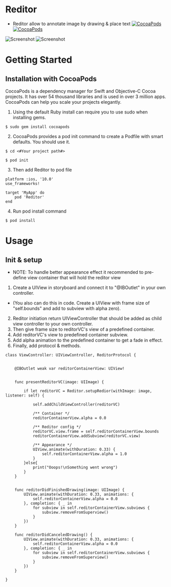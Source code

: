 # Reditor 
- Reditor allow to annotate image by drawing & place text
[![CocoaPods](https://img.shields.io/cocoapods/p/CodeEditorView.svg)]()
[![CocoaPods](https://img.shields.io/cocoapods/l/CodeEditorView.svg)]()

![Screenshot](https://github.com/iOS-Ninja/Reditor/blob/master/IMG_01.PNG)
![Screenshot](https://github.com/iOS-Ninja/Reditor/blob/master/IMG_02.PNG)

# Getting Started

## Installation with CocoaPods

CocoaPods is a dependency manager for Swift and Objective-C Cocoa projects. It has over 54 thousand libraries and is used in over 3 million apps. CocoaPods can help you scale your projects elegantly.


1. Using the default Ruby install can require you to use sudo when installing gems.
```
$ sudo gem install cocoapods
```

2. CocoaPods provides a pod init command to create a Podfile with smart defaults. You should use it.
```
$ cd <#Your project path#>
```
```
$ pod init
```

3. Then add Reditor to pod file
```
platform :ios, '10.0'
use_frameworks!

target 'MyApp' do
    pod 'Reditor'
end
```

4. Run pod install command
```
$ pod install
```

# Usage

## Init & setup
- NOTE: To handle better appearance effect it recommended to pre-define view container that will hold the reditor view

1. Create a UIView in storyboard and connect it to "@IBOutlet" in your own controller.
- (You also can do this in code. Create a UIView with frame size of "self.bounds" and add to subview with alpha zero).
2. Reditor initiation return UIViewController that should be added as child view controller to your own controller.
3. Then give frame size to reditorVC's view of a predefined container.
4. Add reditorVC's view to predefined container subview.
5. Add alpha animation to the predefined container to get a fade in effect.
6. Finally, add protocol & methods.

```
class ViewController: UIViewController, ReditorProtocol {


    @IBOutlet weak var reditorContainerView: UIView!


    func presentReditorVC(image: UIImage) {
    
        if let reditorVC = Reditor.setupRedior(withImage: image, listener: self) {
    
            self.addChildViewController(reditorVC)
    
            /** Container */
            reditorContainerView.alpha = 0.0
    
            /** Reditor config */
            reditorVC.view.frame = self.reditorContainerView.bounds
            reditorContainerView.addSubview(reditorVC.view)
    
            /** Appearance */
            UIView.animate(withDuration: 0.33) {
                self.reditorContainerView.alpha = 1.0
            }
        }else{
            print("Ooops!\nSomething went wrong")
        }
    }


    func reditorDidFinishedDrawing(image: UIImage) {
        UIView.animate(withDuration: 0.33, animations: {
            self.reditorContainerView.alpha = 0.0
        }, completion: { _ in
            for subview in self.reditorContainerView.subviews {
                subview.removeFromSuperview()
            }
        })
    }

    func reditorDidCanceledDrawing() {
        UIView.animate(withDuration: 0.33, animations: {
            self.reditorContainerView.alpha = 0.0
        }, completion: { _ in
            for subview in self.reditorContainerView.subviews {
                subview.removeFromSuperview()
            }
        })
    }

}
```
